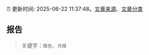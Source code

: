 :alarm_clock: 更新时间: 2025-06-22 11:37:48。[文章来源](/README.md)、[文章分类](/TAGS.md)

## 报告


> 关键字：`报告`、`月报`



